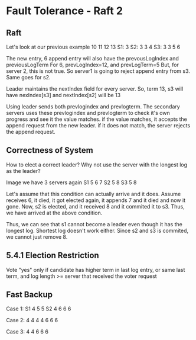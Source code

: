 # Fault Tolerance - Raft 2

## Raft
Let's look at our previous example
    10  11  12  13
S1: 3
S2: 3   3   4
S3: 3   3   5   6

The new entry, 6 append entry will also have the prevousLogIndex and
previousLogTerm
For 6, prevLogIndex=12, and prevLogTerm=5
But, for server 2, this is not true. 
So server1 is going to reject append entry from s3. Same goes for s2.

Leader maintains the nextIndex field for every server.
So, term 13, s3 will have nexIndex[s3] and nextIndex[s2] will be 13

Using leader sends both prevlogindex and prevlogterm.
The secondary servers uses these prevlogindex and prevlogterm to check
it's own progress and see it the value matches. if the value matches, 
it accepts the append request from the new leader.
if it does not match, the server rejects the append request.


## Correctness of System
How to elect a correct leader?
Why not use the server with the longest log as the leader?

Image we have 3 servers again
S1 5 6 7
S2 5 8
S3 5 8

Let's assume that this condition can actually arrive and it does.
Assume receives 6, it died, it got elected again, it appends 7
and it died and now it gone.
Now, s2 is elected, and it received 8 and it commited it to s3.
Thus, we have arrived at the above condition.

Thus, we can see that s1 cannot become a leader even though it has
the longest log.
Shortest log doesn't work either.
Since s2 and s3 is commited, we cannot just remove 8.

## 5.4.1 Election Restriction
Vote "yes" only if candidate has higher term in last log entry, 
or same last term, 
and log length >= server that received the voter request


## Fast Backup
Case 1:
S1 4 5 5
S2 4 6 6 6

Case 2:
4 4 4
4 6 6 6

Case 3:
4
4 6 6 6